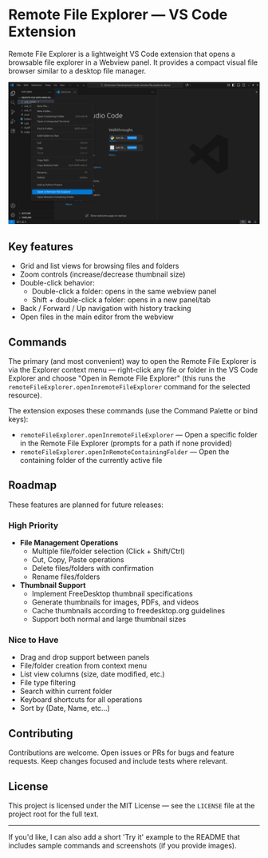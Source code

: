 # Remote File Explorer — VS Code Extension

Remote File Explorer is a lightweight VS Code extension that opens a browsable file explorer in a Webview panel. It provides a compact visual file browser similar to a desktop file manager.

![How to open the file explorer](https://github.com/saswatmeher/remote-file-explorer/blob/main/assets/demo-ss-1.png)

## Key features

- Grid and list views for browsing files and folders
- Zoom controls (increase/decrease thumbnail size)
- Double-click behavior:
	- Double-click a folder: opens in the same webview panel
	- Shift + double-click a folder: opens in a new panel/tab
- Back / Forward / Up navigation with history tracking
- Open files in the main editor from the webview

## Commands

The primary (and most convenient) way to open the Remote File Explorer is via the Explorer context menu — right-click any file or folder in the VS Code Explorer and choose "Open in Remote File Explorer" (this runs the `remoteFileExplorer.openInremoteFileExplorer` command for the selected resource).

The extension exposes these commands (use the Command Palette or bind keys):
- `remoteFileExplorer.openInremoteFileExplorer` — Open a specific folder in the Remote File Explorer (prompts for a path if none provided)
- `remoteFileExplorer.openInRemoteContainingFolder` — Open the containing folder of the currently active file

## Roadmap

These features are planned for future releases:

### High Priority
- **File Management Operations**
  - Multiple file/folder selection (Click + Shift/Ctrl)
  - Cut, Copy, Paste operations
  - Delete files/folders with confirmation
  - Rename files/folders
- **Thumbnail Support**
  - Implement FreeDesktop thumbnail specifications
  - Generate thumbnails for images, PDFs, and videos
  - Cache thumbnails according to freedesktop.org guidelines
  - Support both normal and large thumbnail sizes

### Nice to Have
- Drag and drop support between panels
- File/folder creation from context menu
- List view columns (size, date modified, etc.)
- File type filtering
- Search within current folder
- Keyboard shortcuts for all operations
- Sort by (Date, Name, etc...)

## Contributing

Contributions are welcome. Open issues or PRs for bugs and feature requests. Keep changes focused and include tests where relevant.

## License

This project is licensed under the MIT License — see the `LICENSE` file at the project root for the full text.

---

If you'd like, I can also add a short 'Try it' example to the README that includes sample commands and screenshots (if you provide images).
